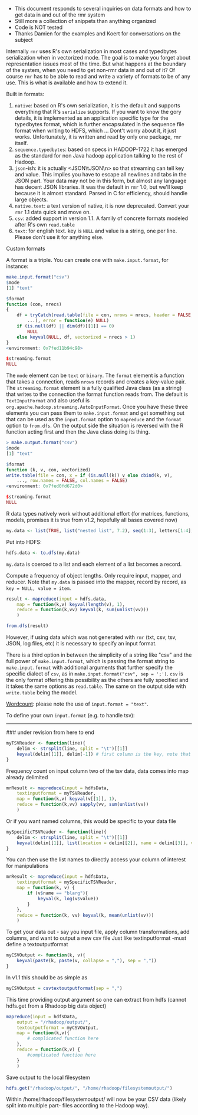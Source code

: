 * This document responds to several inquiries on data formats and how to get data in and out of the rmr system
* Still more a collection of snippets than anything organized
* Code is NOT tested
* Thanks Damien for the examples and Koert for conversations on the subject

Internally `rmr` uses R's own serialization in most cases and typedbytes serialization when in vectorized mode. The goal is to make you forget about representation issues most of the time. But what happens at the boundary of the
system, when you need to get non-rmr data in and out of it? Of course `rmr` has to be able to read and write a variety of formats to be of any use. This is what is available and how to extend it.

Built in formats:

1. `native`: based on R's own serialization, it is the default and supports everything that R's `serialize` supports. If you want to know the gory details, it is implemented as an application specific type for the typedbytes format, which is further encapsulated in the sequence file format when writing to HDFS, which ... Dont't worry about it, it just works. Unfortunately, it is written and read by only one package, `rmr` itself.
1. `sequence.typedbytes`: based on specs in HADOOP-1722 it has emerged as the standard for non Java hadoop application talking to the rest of Hadoop.
1. `json`-ish: it is actually <JSON\tJSON\n> so that streaming can tell key and value. This implies you have to escape all newlines and tabs in the JSON part. Your data may not be in this form, but almost any
language has decent JSON libraries. It was the default in `rmr` 1.0, but we'll keep because it is almost standard. Parsed in C for efficiency, should handle large objects.
1. `native.text`: a text version of native, it is now deprecated. Convert your `rmr` 1.1 data quick and move on.
2. `csv`: added support in version 1.1. A family of concrete formats modeled after R's own `read.table`
4. `text`: for english text. key is `NULL` and value is a string, one per line. Please don't use it for anything else.


Custom formats

A format is a triple. You can create one with `make.input.format`, for instance:
```r
make.input.format("csv")
$mode
[1] "text"

$format
function (con, nrecs) 
{
    df = tryCatch(read.table(file = con, nrows = nrecs, header = FALSE, 
        ...), error = function(e) NULL)
    if (is.null(df) || dim(df)[[1]] == 0) 
        NULL
    else keyval(NULL, df, vectorized = nrecs > 1)
}
<environment: 0x7fed11b94c98>

$streaming.format
NULL
```

The `mode` element can be `text` or `binary`. The `format` element is a function that takes a connection, reads `nrows` records and creates a key-value pair. The `streaming.format` element is a fully qualified Java class (as a string) that writes to the connection the format function reads from. The default is `TextInputFormat` and also useful is `org.apache.hadoop.streaming.AutoInputFormat`. Once you have these three elements you can pass them to `make.input.format` and get something out that can be used as the `input.format` option to `mapreduce` and the `format`  option to `from.dfs`. On the output side the situation is reversed with the R function acting first and then the Java class doing its thing.

```r
> make.output.format("csv")
$mode
[1] "text"

$format
function (k, v, con, vectorized) 
write.table(file = con, x = if (is.null(k)) v else cbind(k, v), 
    ..., row.names = FALSE, col.names = FALSE)
<environment: 0x7fed0fd672d0>

$streaming.format
NULL
```

R data types natively work without additional effort (for matrices, functions, models, promises it is true from v1.2, hopefully all bases covered now)

```r
my.data <- list(TRUE, list("nested list", 7.2), seq(1:3), letters[1:4], matrix(1:25, nrow = 5,ncol = 5))
```

Put into HDFS:
```r
hdfs.data <- to.dfs(my.data)
```
`my.data` is coerced to a list and each element of a list becomes a record.

Compute a frequency of object lengths.  Only require input, mapper, and reducer. Note that `my.data` is passed into the mapper, record by
record, as `key = NULL, value = item`. 

```r
result <- mapreduce(input = hdfs.data,
    map = function(k,v) keyval(length(v), 1),
    reduce = function(k,vv) keyval(k, sum(unlist(vv)))
    )

from.dfs(result)
```

However, if using data which was not generated with `rmr` (txt, csv, tsv, JSON, log files, etc) it is necessary to specify an input format. 

There is a third option in between the simplicity of a string like "csv" and the full power of `make.input.format`, which is passing the format string to `make.input.format` with additional arguments that further specify the specific dialect of `csv`, as in `make.input.format("csv", sep = ';')`. `csv` is the only format offering this possibility as the others are fully specified and it takes the same options as `read.table`. The same on the output side with `write.table` being the model.

[Wordcount](https://github.com/RevolutionAnalytics/RHadoop/blob/master/rmr/pkg/tests/wordcount.R): please note the use of `input.format = "text"`.

To define your own `input.format` (e.g. to handle tsv):


<hr>
### under revision from here to end

```r
myTSVReader <- function(line){
    delim <- strsplit(line, split = "\t")[[1]]
    keyval(delim[[1]], delim[-1]) # first column is the key, note that column indexes moved by 1
}
```

Frequency count on input column two of the tsv data, data comes into map already delimited

```r
mrResult <- mapreduce(input = hdfsData,
    textinputformat = myTSVReader,
    map = function(k,v) keyval(v[[1]], 1),
    reduce = function(k,vv) sapply(vv, sum(unlist(vv))
    )
```

Or if you want named columns, this would be specific to your data file

```r
mySpecificTSVReader <- function(line){
    delim <- strsplit(line, split = "\t")[[1]]
    keyval(delim[[1]], list(location = delim[[2]], name = delim[[3]], value = delim[[4]]))
}
```

You can then use the list names to directly access your column of interest for manipulations
```r
mrResult <- mapreduce(input = hdfsData,
    textinputformat = mySpecificTSVReader,
    map = function(k, v) { 
        if (v$name == "blarg"){
            keyval(k, log(v$value))
        }
    },
    reduce = function(k, vv) keyval(k, mean(unlist(vv)))
    )
```

To get your data out - say you input file, apply column transformations, add columns, and want to output a new csv file
Just like textinputformat -must define a textoutputformat

```r
myCSVOutput <- function(k, v){
    keyval(paste(k, paste(v, collapse = ","), sep = ","))
}
```

In v1.1 this should be as simple as

```r
myCSVOutput = csvtextoutputformat(sep = ",")
```

This time providing output argument so one can extract from hdfs (cannot hdfs.get from a Rhadoop big data object)

```r
mapreduce(input = hdfsData,
    output = "/rhadoop/output/",
    textoutputformat = myCSVOutput,
    map = function(k,v){
        # complicated function here
    },
    reduce = function(k,v) {
        #complicated function here
    }
    )
```

Save output to the local filesystem

```r
hdfs.get("/rhadoop/output/", "/home/rhadoop/filesystemoutput/")
```

Within /home/rhadoop/filesystemoutput/ will now be your CSV data (likely split into multiple part- files according to the Hadoop way).